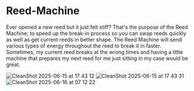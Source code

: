 # Reed-Machine
Ever opened a new reed but it just felt stiff? That's the purpose of the Reed Machine; to speed up the break-in process so you can swap reeds quickly as well as get current reeds in better shape. The Reed Machine will send various types of energy throughout the reed to break it in faster. Sometimes, my current reed breaks at the wrong times and having a little machine that prepares my next reed for me just sitting in my case would be great.

![CleanShot 2025-06-15 at 17 43 12](https://github.com/user-attachments/assets/d4e816ed-090a-4e04-84c6-0bfa16fb7129)
![CleanShot 2025-06-15 at 17 43 31](https://github.com/user-attachments/assets/58bc8937-7656-4338-9612-d2ef276c21c2)
![CleanShot 2025-06-16 at 07 12 22](https://github.com/user-attachments/assets/45026ff0-ae96-4605-8847-2b6aaac53ceb)
